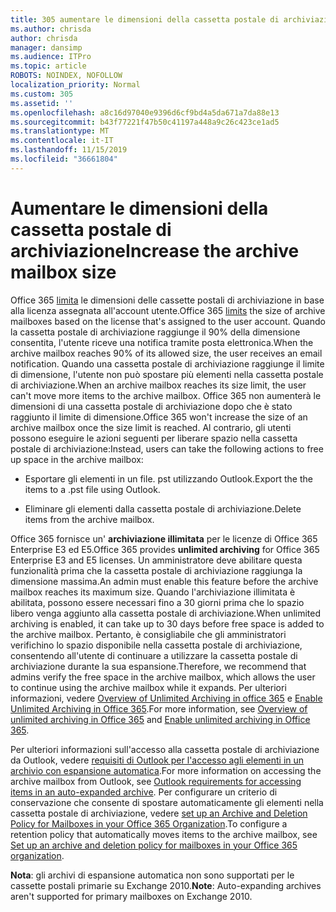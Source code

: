 ```yaml
---
title: 305 aumentare le dimensioni della cassetta postale di archiviazione
ms.author: chrisda
author: chrisda
manager: dansimp
ms.audience: ITPro
ms.topic: article
ROBOTS: NOINDEX, NOFOLLOW
localization_priority: Normal
ms.custom: 305
ms.assetid: ''
ms.openlocfilehash: a8c16d97040e9396d6cf9bd4a5da671a7da88e13
ms.sourcegitcommit: b43f77221f47b50c41197a448a9c26c423ce1ad5
ms.translationtype: MT
ms.contentlocale: it-IT
ms.lasthandoff: 11/15/2019
ms.locfileid: "36661804"
---
```

# <a name="increase-the-archive-mailbox-size"></a><span data-ttu-id="93a13-102">Aumentare le dimensioni della cassetta postale di archiviazione</span><span class="sxs-lookup"><span data-stu-id="93a13-102">Increase the archive mailbox size</span></span>

<span data-ttu-id="93a13-103">Office 365 [limita](https://docs.microsoft.com/office365/servicedescriptions/exchange-online-service-description/exchange-online-limits#mailbox-storage-limits) le dimensioni delle cassette postali di archiviazione in base alla licenza assegnata all'account utente.</span><span class="sxs-lookup"><span data-stu-id="93a13-103">Office 365 [limits](https://docs.microsoft.com/office365/servicedescriptions/exchange-online-service-description/exchange-online-limits#mailbox-storage-limits) the size of archive mailboxes based on the license that's assigned to the user account.</span></span> <span data-ttu-id="93a13-104">Quando la cassetta postale di archiviazione raggiunge il 90% della dimensione consentita, l'utente riceve una notifica tramite posta elettronica.</span><span class="sxs-lookup"><span data-stu-id="93a13-104">When the archive mailbox reaches 90% of its allowed size, the user receives an email notification.</span></span> <span data-ttu-id="93a13-105">Quando una cassetta postale di archiviazione raggiunge il limite di dimensione, l'utente non può spostare più elementi nella cassetta postale di archiviazione.</span><span class="sxs-lookup"><span data-stu-id="93a13-105">When an archive mailbox reaches its size limit, the user can't move more items to the archive mailbox.</span></span> <span data-ttu-id="93a13-106">Office 365 non aumenterà le dimensioni di una cassetta postale di archiviazione dopo che è stato raggiunto il limite di dimensione.</span><span class="sxs-lookup"><span data-stu-id="93a13-106">Office 365 won't increase the size of an archive mailbox once the size limit is reached.</span></span> <span data-ttu-id="93a13-107">Al contrario, gli utenti possono eseguire le azioni seguenti per liberare spazio nella cassetta postale di archiviazione:</span><span class="sxs-lookup"><span data-stu-id="93a13-107">Instead, users can take the following actions to free up space in the archive mailbox:</span></span>

- <span data-ttu-id="93a13-108">Esportare gli elementi in un file. pst utilizzando Outlook.</span><span class="sxs-lookup"><span data-stu-id="93a13-108">Export the the items to a .pst file using Outlook.</span></span>

- <span data-ttu-id="93a13-109">Eliminare gli elementi dalla cassetta postale di archiviazione.</span><span class="sxs-lookup"><span data-stu-id="93a13-109">Delete items from the archive mailbox.</span></span>

<span data-ttu-id="93a13-110">Office 365 fornisce un' **archiviazione illimitata** per le licenze di Office 365 Enterprise E3 ed E5.</span><span class="sxs-lookup"><span data-stu-id="93a13-110">Office 365 provides **unlimited archiving** for Office 365 Enterprise E3 and E5 licenses.</span></span> <span data-ttu-id="93a13-111">Un amministratore deve abilitare questa funzionalità prima che la cassetta postale di archiviazione raggiunga la dimensione massima.</span><span class="sxs-lookup"><span data-stu-id="93a13-111">An admin must enable this feature before the archive mailbox reaches its maximum size.</span></span> <span data-ttu-id="93a13-112">Quando l'archiviazione illimitata è abilitata, possono essere necessari fino a 30 giorni prima che lo spazio libero venga aggiunto alla cassetta postale di archiviazione.</span><span class="sxs-lookup"><span data-stu-id="93a13-112">When unlimited archiving is enabled, it can take up to 30 days before free space is added to the archive mailbox.</span></span> <span data-ttu-id="93a13-113">Pertanto, è consigliabile che gli amministratori verifichino lo spazio disponibile nella cassetta postale di archiviazione, consentendo all'utente di continuare a utilizzare la cassetta postale di archiviazione durante la sua espansione.</span><span class="sxs-lookup"><span data-stu-id="93a13-113">Therefore, we recommend that admins verify the free space in the archive mailbox, which allows the user to continue using the archive mailbox while it expands.</span></span> <span data-ttu-id="93a13-114">Per ulteriori informazioni, vedere [Overview of Unlimited Archiving in office 365](https://docs.microsoft.com/office365/securitycompliance/unlimited-archiving) e [Enable Unlimited Archiving in Office 365](https://docs.microsoft.com/office365/securitycompliance/enable-unlimited-archiving).</span><span class="sxs-lookup"><span data-stu-id="93a13-114">For more information, see [Overview of unlimited archiving in Office 365](https://docs.microsoft.com/office365/securitycompliance/unlimited-archiving) and [Enable unlimited archiving in Office 365](https://docs.microsoft.com/office365/securitycompliance/enable-unlimited-archiving).</span></span>

<span data-ttu-id="93a13-115">Per ulteriori informazioni sull'accesso alla cassetta postale di archiviazione da Outlook, vedere [requisiti di Outlook per l'accesso agli elementi in un archivio con espansione automatica](https://docs.microsoft.com/office365/securitycompliance/unlimited-archiving#outlook-requirements-for-accessing-items-in-an-auto-expanded-archive).</span><span class="sxs-lookup"><span data-stu-id="93a13-115">For more information on accessing the archive mailbox from Outlook, see [Outlook requirements for accessing items in an auto-expanded archive](https://docs.microsoft.com/office365/securitycompliance/unlimited-archiving#outlook-requirements-for-accessing-items-in-an-auto-expanded-archive).</span></span> <span data-ttu-id="93a13-116">Per configurare un criterio di conservazione che consente di spostare automaticamente gli elementi nella cassetta postale di archiviazione, vedere [set up an Archive and Deletion Policy for Mailboxes in your Office 365 Organization](https://docs.microsoft.com/office365/securitycompliance/set-up-an-archive-and-deletion-policy-for-mailboxes).</span><span class="sxs-lookup"><span data-stu-id="93a13-116">To configure a retention policy that automatically moves items to the archive mailbox, see [Set up an archive and deletion policy for mailboxes in your Office 365 organization](https://docs.microsoft.com/office365/securitycompliance/set-up-an-archive-and-deletion-policy-for-mailboxes).</span></span>

<span data-ttu-id="93a13-117">**Nota**: gli archivi di espansione automatica non sono supportati per le cassette postali primarie su Exchange 2010.</span><span class="sxs-lookup"><span data-stu-id="93a13-117">**Note**: Auto-expanding archives aren't supported for primary mailboxes on Exchange 2010.</span></span>
